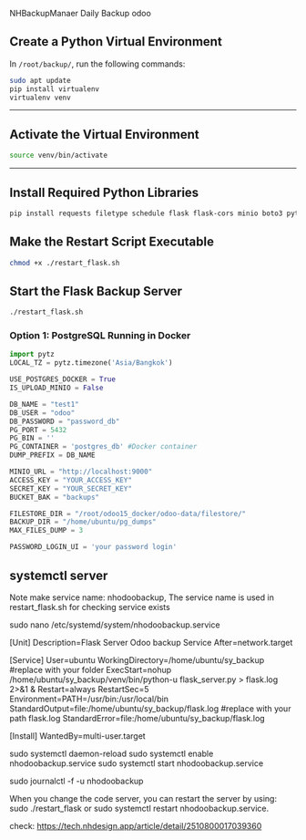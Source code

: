 NHBackupManaer
Daily Backup odoo

## Create a Python Virtual Environment

In `/root/backup/`, run the following commands:

```bash
sudo apt update
pip install virtualenv
virtualenv venv
```

---

## Activate the Virtual Environment

```bash
source venv/bin/activate
```

---

## Install Required Python Libraries

```bash
pip install requests filetype schedule flask flask-cors minio boto3 pytz psutil
```
## Make the Restart Script Executable

```bash
chmod +x ./restart_flask.sh
```

## Start the Flask Backup Server

```bash
./restart_flask.sh
```


### Option 1: PostgreSQL Running in Docker

```python
import pytz
LOCAL_TZ = pytz.timezone('Asia/Bangkok')

USE_POSTGRES_DOCKER = True
IS_UPLOAD_MINIO = False

DB_NAME = "test1"
DB_USER = "odoo"
DB_PASSWORD = "password_db"
PG_PORT = 5432
PG_BIN = ''
PG_CONTAINER = 'postgres_db' #Docker container
DUMP_PREFIX = DB_NAME

MINIO_URL = "http://localhost:9000"
ACCESS_KEY = "YOUR_ACCESS_KEY"
SECRET_KEY = "YOUR_SECRET_KEY"
BUCKET_BAK = "backups"

FILESTORE_DIR = "/root/odoo15_docker/odoo-data/filestore/"
BACKUP_DIR = "/home/ubuntu/pg_dumps"
MAX_FILES_DUMP = 3

PASSWORD_LOGIN_UI = 'your password login'
```



## systemctl server
Note make service name: nhodoobackup, The service name is used in restart_flask.sh for checking service exists

sudo nano /etc/systemd/system/nhodoobackup.service

[Unit]
Description=Flask Server Odoo backup Service
After=network.target

[Service]
User=ubuntu
WorkingDirectory=/home/ubuntu/sy_backup #replace with your folder
ExecStart=nohup /home/ubuntu/sy_backup/venv/bin/python-u flask_server.py > flask.log 2>&1 & 
Restart=always
RestartSec=5
Environment=PATH=/usr/bin:/usr/local/bin
StandardOutput=file:/home/ubuntu/sy_backup/flask.log #replace with your path flask.log
StandardError=file:/home/ubuntu/sy_backup/flask.log


[Install]
WantedBy=multi-user.target


sudo systemctl daemon-reload
sudo systemctl enable nhodoobackup.service
sudo systemctl start nhodoobackup.service


sudo journalctl -f  -u  nhodoobackup

When you change the code server, you can restart the server by using: sudo ./restart_flask or sudo systemctl restart nhodoobackup.service.



check: https://tech.nhdesign.app/article/detail/2510800017039360



